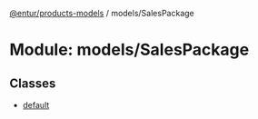 [@entur/products-models](../README.md) / models/SalesPackage

# Module: models/SalesPackage

## Classes

- [default](../classes/models_SalesPackage.default.md)
